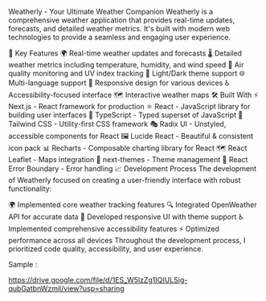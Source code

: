  Weatherly - Your Ultimate Weather Companion
Weatherly is a comprehensive weather application that provides real-time updates, forecasts, and detailed weather metrics. It's built with modern web technologies to provide a seamless and engaging user experience.

🚀 Key Features
🌍 Real-time weather updates and forecasts
🌡️ Detailed weather metrics including temperature, humidity, and wind speed
🌆 Air quality monitoring and UV index tracking
🎨 Light/Dark theme support
🌐 Multi-language support
📱 Responsive design for various devices
♿ Accessibility-focused interface
🗺️ Interactive weather maps
🛠️ Built With
⚡ Next.js - React framework for production
⚛️ React - JavaScript library for building user interfaces
📘 TypeScript - Typed superset of JavaScript
🎨 Tailwind CSS - Utility-first CSS framework
🎭 Radix UI - Unstyled, accessible components for React
🖼️ Lucide React - Beautiful & consistent icon pack
📊 Recharts - Composable charting library for React
🗺️ React Leaflet - Maps integration
🌙 next-themes - Theme management
🚨 React Error Boundary - Error handling
📈 Development Process
The development of Weatherly focused on creating a user-friendly interface with robust functionality:

🌍 Implemented core weather tracking features
🔍 Integrated OpenWeather API for accurate data
🎨 Developed responsive UI with theme support
♿ Implemented comprehensive accessibility features
⚡ Optimized performance across all devices Throughout the development process, I prioritized code quality, accessibility, and user experience.


Sample :

https://drive.google.com/file/d/1ES_W5lzZg1IQIULSig-qubGatbnWzmil/view?usp=sharing


